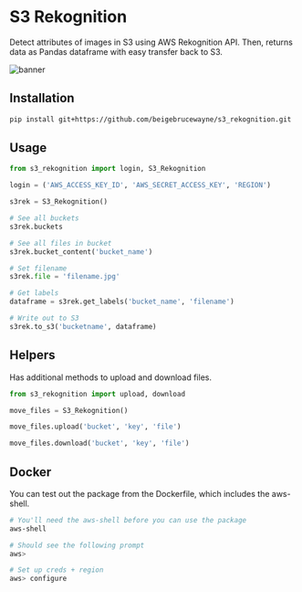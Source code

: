# S3 Rekognition
Detect attributes of images in S3 using AWS Rekognition API. Then, returns data
as Pandas dataframe with easy transfer back to S3.

![banner](https://i.imgur.com/kZHOepy.png)

## Installation

```bash
pip install git+https://github.com/beigebrucewayne/s3_rekognition.git
```

## Usage

```python
from s3_rekognition import login, S3_Rekognition

login = ('AWS_ACCESS_KEY_ID', 'AWS_SECRET_ACCESS_KEY', 'REGION')

s3rek = S3_Rekognition()

# See all buckets
s3rek.buckets

# See all files in bucket
s3rek.bucket_content('bucket_name')

# Set filename
s3rek.file = 'filename.jpg'

# Get labels
dataframe = s3rek.get_labels('bucket_name', 'filename')

# Write out to S3
s3rek.to_s3('bucketname', dataframe)
```

## Helpers

Has additional methods to upload and download files.

```python
from s3_rekognition import upload, download

move_files = S3_Rekognition()

move_files.upload('bucket', 'key', 'file')

move_files.download('bucket', 'key', 'file')
```

## Docker

You can test out the package from the Dockerfile, which includes the aws-shell.

```bash
# You'll need the aws-shell before you can use the package
aws-shell

# Should see the following prompt
aws>

# Set up creds + region
aws> configure
```
